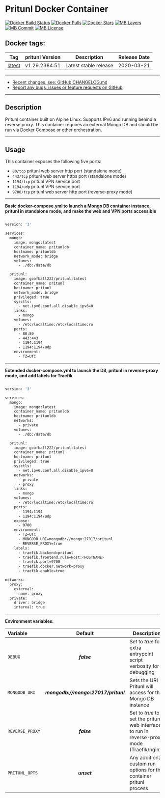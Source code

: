# Pritunl Docker Container

[![Docker Build Status](https://img.shields.io/docker/cloud/build/goofball222/pritunl.svg)](https://hub.docker.com/r/goofball222/pritunl/) [![Docker Pulls](https://img.shields.io/docker/pulls/goofball222/pritunl.svg)](https://hub.docker.com/r/goofball222/pritunl/) [![Docker Stars](https://img.shields.io/docker/stars/goofball222/pritunl.svg)](https://hub.docker.com/r/goofball222/pritunl/) [![MB Layers](https://images.microbadger.com/badges/image/goofball222/pritunl.svg)](https://microbadger.com/images/goofball222/pritunl) [![MB Commit](https://images.microbadger.com/badges/commit/goofball222/pritunl.svg)](https://microbadger.com/images/goofball222/pritunl) [![MB License](https://images.microbadger.com/badges/license/goofball222/pritunl.svg)](https://microbadger.com/images/goofball222/pritunl)

## Docker tags:
| Tag | pritunl Version | Description | Release Date |
| --- | :---: | --- | :---: |
| [latest](https://github.com/goofball222/pritunl/blob/master/stable/Dockerfile) | v1.29.2384.51 | Latest stable release | 2020-03-21 |

---

* [Recent changes, see: GitHub CHANGELOG.md](https://github.com/goofball222/pritunl/blob/master/CHANGELOG.md)
* [Report any bugs, issues or feature requests on GitHub](https://github.com/goofball222/pritunl/issues)

---

## Description

Pritunl container built on Alpine Linux. Supports IPv6 and running behind a reverse proxy. This container requires an external Mongo DB and should be run via Docker Compose or other orchestration.

---

## Usage

This container exposes the following five ports:
* `80/tcp` pritunl web server http port (standalone mode)
* `443/tcp` pritunl web server https port (standalone mode)
* `1194/tcp` pritunl VPN service port
* `1194/udp` pritunl VPN service port
* `9700/tcp` pritunl web server http port (reverse-proxy mode)

---

**Basic docker-compose.yml to launch a Mongo DB container instance, pritunl in standalone mode, and make the web and VPN ports accessible**

```bash

version: '3'

services:
  mongo:
    image: mongo:latest
    container_name: pritunldb
    hostname: pritunldb
    network_mode: bridge
    volumes:
      - ./db:/data/db

  pritunl:
    image: goofball222/pritunl:latest
    container_name: pritunl
    hostname: pritunl
    network_mode: bridge
    privileged: true
    sysctls:
      - net.ipv6.conf.all.disable_ipv6=0
    links:
      - mongo
    volumes:
      - /etc/localtime:/etc/localtime:ro
    ports:
      - 80:80
      - 443:443
      - 1194:1194
      - 1194:1194/udp
    environment:
      - TZ=UTC

```

---

**Extended docker-compose.yml to launch the DB, pritunl in reverse-proxy mode, and add labels for Traefik**

```bash

version: '3'

services:
  mongo:
    image: mongo:latest
    container_name: pritunldb
    hostname: pritunldb
    networks:
      - private
    volumes:
      - ./db:/data/db

  pritunl:
    image: goofball222/pritunl:latest
    container_name: pritunl
    hostname: pritunl
    privileged: true
    sysctls:
      - net.ipv6.conf.all.disable_ipv6=0
    networks:
      - private
      - proxy
    links:
      - mongo
    volumes:
      - /etc/localtime:/etc/localtime:ro
    ports:
      - 1194:1194
      - 1194:1194/udp
    expose:
      - 9700
    environment:
      - TZ=UTC
      - MONGODB_URI=mongodb://mongo:27017/pritunl
      - REVERSE_PROXY=true
    labels:
      - traefik.backend=pritunl
      - traefik.frontend.rule=Host:<HOSTNAME>
      - traefik.port=9700
      - traefik.docker.network=proxy
      - traefik.enable=true

networks:
  proxy:
    external:
      name: proxy
  private:
    driver: bridge
    internal: true

```

---

**Environment variables:**

| Variable | Default | Description |
| :--- | :---: | --- |
| `DEBUG` | ***false*** | Set to *true* for extra entrypoint script verbosity for debugging |
| `MONGODB_URI` | ***mongodb://mongo:27017/pritunl*** | Sets the URI Pritunl will access for the Mongo DB instance |
| `REVERSE_PROXY` | ***false*** | Set to *true* to set the pritunl web interface to run in reverse-proxy mode (Traefik/nginx) |
| `PRITUNL_OPTS` | ***unset*** | Any additional custom run options for the container pritunl process

[//]: # (Licensed under the Apache 2.0 license)
[//]: # (Copyright 2018 The Goofball - goofball222@gmail.com)
